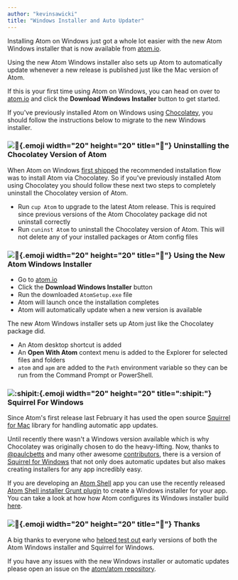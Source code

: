 ```yaml
---
author: "kevinsawicki"
title: "Windows Installer and Auto Updater"
---
```


Installing Atom on Windows just got a whole lot easier with the new Atom Windows installer that is now available from [atom.io](https://atom.io/).

<!--more-->

Using the new Atom Windows installer also sets up Atom to automatically update whenever a new release is published just like the Mac version of Atom.

If this is your first time using Atom on Windows, you can head on over to [atom.io](https://atom.io/) and click the **Download Windows Installer** button to get started.

If you've previously installed Atom on Windows using [Chocolatey](https://chocolatey.org/), you should follow the instructions below to migrate to the new Windows installer.

### ![:chocolate_bar:](https://github.githubassets.com/images/icons/emoji/unicode/1f36b.png){.emoji width="20" height="20" title=":chocolate_bar:"} Uninstalling the Chocolatey Version of Atom

When Atom on Windows [first shipped](/blog/2014/07/09/hello-windows) the recommended installation flow was to install Atom via Chocolatey. So if you've previously installed Atom using Chocolatey you should follow these next two steps to completely uninstall the Chocolatey version of Atom.

- Run `cup Atom` to upgrade to the latest Atom release. This is required since previous versions of the Atom Chocolatey package did not uninstall correctly
- Run `cuninst Atom` to uninstall the Chocolatey version of Atom. This will not delete any of your installed packages or Atom config files

### ![:checkered_flag:](https://github.githubassets.com/images/icons/emoji/unicode/1f3c1.png){.emoji width="20" height="20" title=":checkered_flag:"} Using the New Atom Windows Installer

- Go to [atom.io](https://atom.io/)
- Click the **Download Windows Installer** button
- Run the downloaded `AtomSetup.exe` file
- Atom will launch once the installation completes
- Atom will automatically update when a new version is available

The new Atom Windows installer sets up Atom just like the Chocolatey package did.

- An Atom desktop shortcut is added
- An **Open With Atom** context menu is added to the Explorer for selected files and folders
- `atom` and `apm` are added to the `Path` environment variable so they can be run from the Command Prompt or PowerShell.

### ![:shipit:](https://github.githubassets.com/images/icons/emoji/shipit.png){.emoji width="20" height="20" title=":shipit:"} Squirrel For Windows

Since Atom's first release last February it has used the open source [Squirrel for Mac](https://github.com/Squirrel/Squirrel.Mac) library for handling automatic app updates.

Until recently there wasn't a Windows version available which is why Chocolatey was originally chosen to do the heavy-lifting. Now, thanks to [@paulcbetts](https://github.com/paulcbetts) and many other awesome [contributors](https://github.com/Squirrel/Squirrel.Windows/graphs/contributors), there is a version of [Squirrel for Windows](https://github.com/Squirrel/Squirrel.Windows) that not only does automatic updates but also makes creating installers for any app incredibly easy.

If you are developing an [Atom Shell](https://github.com/atom/atom-shell) app you can use the recently released [Atom Shell installer Grunt plugin](https://github.com/atom/grunt-atom-shell-installer) to create a Windows installer for your app. You can take a look at how how Atom configures its Windows installer build [here](https://github.com/atom/atom/blob/a6f31ed79192cba8f1509a819fd2689e3f050c93/build/Gruntfile.coffee#L202-L207).

### ![:star2:](https://github.githubassets.com/images/icons/emoji/unicode/1f31f.png){.emoji width="20" height="20" title=":star2:"} Thanks

A big thanks to everyone who [helped test out](https://github.com/atom/atom/issues/4244) early versions of both the Atom Windows installer and Squirrel for Windows.

If you have any issues with the new Windows installer or automatic updates please open an issue on the [atom/atom repository](https://github.com/atom/atom/issues/new).
